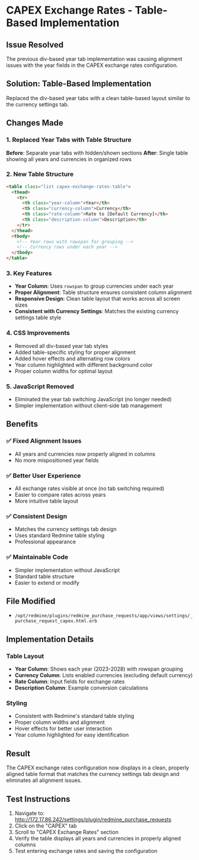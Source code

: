 # CAPEX Exchange Rates - Table-Based Implementation

## Issue Resolved
The previous div-based year tab implementation was causing alignment issues with the year fields in the CAPEX exchange rates configuration.

## Solution: Table-Based Implementation
Replaced the div-based year tabs with a clean table-based layout similar to the currency settings tab.

## Changes Made

### 1. Replaced Year Tabs with Table Structure
**Before**: Separate year tabs with hidden/shown sections
**After**: Single table showing all years and currencies in organized rows

### 2. New Table Structure
```html
<table class="list capex-exchange-rates-table">
  <thead>
    <tr>
      <th class="year-column">Year</th>
      <th class="currency-column">Currency</th>
      <th class="rate-column">Rate to [Default Currency]</th>
      <th class="description-column">Description</th>
    </tr>
  </thead>
  <tbody>
    <!-- Year rows with rowspan for grouping -->
    <!-- Currency rows under each year -->
  </tbody>
</table>
```

### 3. Key Features
- **Year Column**: Uses `rowspan` to group currencies under each year
- **Proper Alignment**: Table structure ensures consistent column alignment
- **Responsive Design**: Clean table layout that works across all screen sizes
- **Consistent with Currency Settings**: Matches the existing currency settings table style

### 4. CSS Improvements
- Removed all div-based year tab styles
- Added table-specific styling for proper alignment
- Added hover effects and alternating row colors
- Year column highlighted with different background color
- Proper column widths for optimal layout

### 5. JavaScript Removed
- Eliminated the year tab switching JavaScript (no longer needed)
- Simpler implementation without client-side tab management

## Benefits

### ✅ **Fixed Alignment Issues**
- All years and currencies now properly aligned in columns
- No more mispositioned year fields

### ✅ **Better User Experience**
- All exchange rates visible at once (no tab switching required)
- Easier to compare rates across years
- More intuitive table layout

### ✅ **Consistent Design**
- Matches the currency settings tab design
- Uses standard Redmine table styling
- Professional appearance

### ✅ **Maintainable Code**
- Simpler implementation without JavaScript
- Standard table structure
- Easier to extend or modify

## File Modified
- `/opt/redmine/plugins/redmine_purchase_requests/app/views/settings/_purchase_request_capex.html.erb`

## Implementation Details

### Table Layout
- **Year Column**: Shows each year (2023-2028) with rowspan grouping
- **Currency Column**: Lists enabled currencies (excluding default currency)
- **Rate Column**: Input fields for exchange rates
- **Description Column**: Example conversion calculations

### Styling
- Consistent with Redmine's standard table styling
- Proper column widths and alignment
- Hover effects for better user interaction
- Year column highlighted for easy identification

## Result
The CAPEX exchange rates configuration now displays in a clean, properly aligned table format that matches the currency settings tab design and eliminates all alignment issues.

## Test Instructions
1. Navigate to: http://172.17.86.242/settings/plugin/redmine_purchase_requests
2. Click on the "CAPEX" tab
3. Scroll to "CAPEX Exchange Rates" section
4. Verify the table displays all years and currencies in properly aligned columns
5. Test entering exchange rates and saving the configuration
